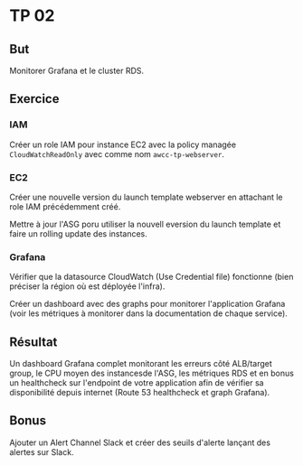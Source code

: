 # TP 02

## But

Monitorer Grafana et le cluster RDS.

## Exercice

### IAM

Créer un role IAM pour instance EC2 avec la policy managée
`CloudWatchReadOnly` avec comme nom `awcc-tp-webserver`.

### EC2

Créer une nouvelle version du launch template webserver en attachant le role
IAM précédemment créé.

Mettre à jour l'ASG poru utiliser la nouvell eversion du launch template et
faire un rolling update des instances.

### Grafana

Vérifier que la datasource CloudWatch (Use Credential file) fonctionne (bien
préciser la région où est déployée l'infra).

Créer un dashboard avec des graphs pour monitorer l'application Grafana (voir
les métriques à monitorer dans la documentation de chaque service).

## Résultat

Un dashboard Grafana complet monitorant les erreurs côté ALB/target group, le
CPU moyen des instancesde l'ASG, les métriques RDS et en bonus un healthcheck
sur l'endpoint de votre application afin de vérifier sa disponibilité depuis
internet (Route 53 healthcheck et graph Grafana).


## Bonus

Ajouter un Alert Channel Slack et créer des seuils d'alerte lançant des alertes
sur Slack.
